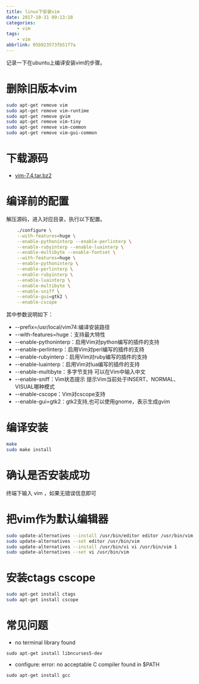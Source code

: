 ```yaml
---
title: linux下安装vim
date: 2017-10-31 09:13:18
categories:
    - vim
tags:
    - vim
abbrlink: 05b923573fb51f7a
---
```


记录一下在ubuntu上编译安装vim的步骤。

# 删除旧版本vim
```sh
sudo apt-get remove vim  
sudo apt-get remove vim-runtime  
sudo apt-get remove gvim  
sudo apt-get remove vim-tiny  
sudo apt-get remove vim-common  
sudo apt-get remove vim-gui-common 
```
# 下载源码

- [vim-7.4.tar.bz2](ftp://ftp.vim.org/pub/vim/unix/vim-7.4.tar.bz2)

# 编译前的配置

解压源码，进入对应目录，执行以下配置。
```sh
    ./configure \
    --with-features=huge \
    --enable-pythoninterp --enable-perlinterp \
    --enable-rubyinterp --enable-luainterp \
    --enable-multibyte --enable-fontset \
    --with-features=huge \
    --enable-pythoninterp \
    --enable-perlinterp \
    --enable-rubyinterp \
    --enable-luainterp \
    --enable-multibyte \
    --enable-sniff \
    --enable-gui=gtk2 \
    --enable-cscope
```

其中参数说明如下：

* --prefix=/usr/local/vim74:编译安装路径
* --with-features=huge：支持最大特性
* --enable-pythoninterp：启用Vim对python编写的插件的支持
* --enable-perlinterp：启用Vim对perl编写的插件的支持
* --enable-rubyinterp：启用Vim对ruby编写的插件的支持
* --enable-luainterp：启用Vim对lua编写的插件的支持
* --enable-multibyte：多字节支持 可以在Vim中输入中文
* --enable-sniff：Vim状态提示 提示Vim当前处于INSERT、NORMAL、VISUAL哪种模式
* --enable-cscope：Vim对cscope支持
* --enable-gui=gtk2：gtk2支持,也可以使用gnome，表示生成gvim

# 编译安装

```sh
make 
sudo make install
```

# 确认是否安装成功

终端下输入 vim ，如果无错误信息即可

# 把vim作为默认编辑器

```sh
sudo update-alternatives --install /usr/bin/editor editor /usr/bin/vim 1 
sudo update-alternatives --set editor /usr/bin/vim
sudo update-alternatives --install /usr/bin/vi vi /usr/bin/vim 1 
sudo update-alternatives --set vi /usr/bin/vim
```

# 安装ctags cscope

```sh
sudo apt-get install ctags
sudo apt-get install cscope
```

# 常见问题

* no terminal library found

`sudo apt-get install libncurses5-dev`

* configure: error: no acceptable C compiler found in $PATH

`sudo apt-get install gcc`

